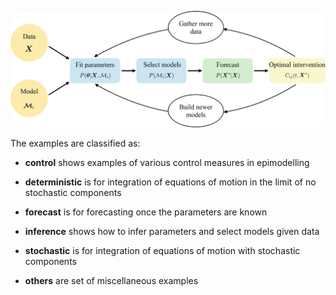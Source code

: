 ![Imagel](pipeline.jpg)

The examples are classified as:

* **control** shows examples of various control measures in epimodelling 

* **deterministic** is for integration of equations of motion in the limit of no stochastic components

* **forecast** is for forecasting once the parameters are known

* **inference** shows how to infer parameters and select models given data

* **stochastic** is for integration of equations of motion with stochastic components

* **others** are set of miscellaneous examples 
